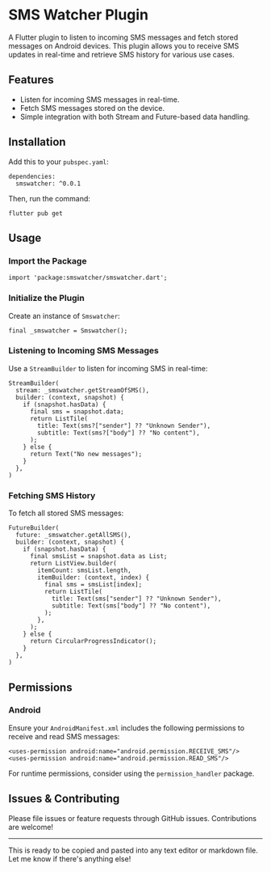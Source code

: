 # SMS Watcher Plugin

A Flutter plugin to listen to incoming SMS messages and fetch stored messages on Android devices. This plugin allows you to receive SMS updates in real-time and retrieve SMS history for various use cases.

## Features

- Listen for incoming SMS messages in real-time.
- Fetch SMS messages stored on the device.
- Simple integration with both Stream and Future-based data handling.

## Installation

Add this to your `pubspec.yaml`:

```
dependencies:
  smswatcher: ^0.0.1
```

Then, run the command:

```
flutter pub get
```

## Usage

### Import the Package

```
import 'package:smswatcher/smswatcher.dart';
```

### Initialize the Plugin

Create an instance of `Smswatcher`:

```
final _smswatcher = Smswatcher();
```

### Listening to Incoming SMS Messages

Use a `StreamBuilder` to listen for incoming SMS in real-time:

```
StreamBuilder(
  stream: _smswatcher.getStreamOfSMS(),
  builder: (context, snapshot) {
    if (snapshot.hasData) {
      final sms = snapshot.data;
      return ListTile(
        title: Text(sms?["sender"] ?? "Unknown Sender"),
        subtitle: Text(sms?["body"] ?? "No content"),
      );
    } else {
      return Text("No new messages");
    }
  },
)
```

### Fetching SMS History

To fetch all stored SMS messages:

```
FutureBuilder(
  future: _smswatcher.getAllSMS(),
  builder: (context, snapshot) {
    if (snapshot.hasData) {
      final smsList = snapshot.data as List;
      return ListView.builder(
        itemCount: smsList.length,
        itemBuilder: (context, index) {
          final sms = smsList[index];
          return ListTile(
            title: Text(sms["sender"] ?? "Unknown Sender"),
            subtitle: Text(sms["body"] ?? "No content"),
          );
        },
      );
    } else {
      return CircularProgressIndicator();
    }
  },
)
```

## Permissions

### Android

Ensure your `AndroidManifest.xml` includes the following permissions to receive and read SMS messages:

```
<uses-permission android:name="android.permission.RECEIVE_SMS"/>
<uses-permission android:name="android.permission.READ_SMS"/>
```

For runtime permissions, consider using the `permission_handler` package.

## Issues & Contributing

Please file issues or feature requests through GitHub issues. Contributions are welcome!

---

This is ready to be copied and pasted into any text editor or markdown file. Let me know if there's anything else!
